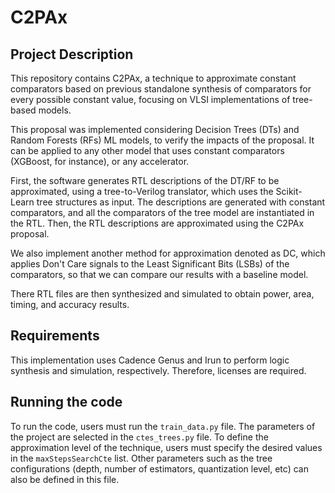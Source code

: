 # C2PAx

## Project Description

This repository contains C2PAx, a technique to approximate constant comparators based on previous standalone synthesis of comparators for every possible constant value, focusing on VLSI implementations of tree-based models.

This proposal was implemented considering Decision Trees (DTs) and Random Forests (RFs) ML models, to verify the impacts of the proposal. It can be applied to any other model that uses constant comparators (XGBoost, for instance), or any accelerator.

First, the software generates RTL descriptions of the DT/RF to be approximated, using a tree-to-Verilog translator, which uses the Scikit-Learn tree structures as input. The descriptions are generated with constant comparators, and all the comparators of the tree model are instantiated in the RTL. Then, the RTL descriptions are approximated using the C2PAx proposal.

We also implement another method for approximation denoted as DC, which applies Don't Care signals to the Least Significant Bits (LSBs) of the comparators, so that we can compare our results with a baseline model.

There RTL files are then synthesized and simulated to obtain power, area, timing, and accuracy results.


## Requirements

This implementation uses Cadence Genus and Irun to perform logic synthesis and simulation, respectively. Therefore, licenses are required.

## Running the code

To run the code, users must run the `train_data.py` file. The parameters of the project are selected in the `ctes_trees.py` file. To define the approximation level of the technique, users must specify the desired values in the `maxStepsSearchCte` list. Other parameters such as the tree configurations (depth, number of estimators, quantization level, etc) can also be defined in this file.
